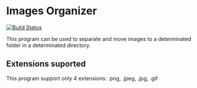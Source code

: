 # Images Organizer

[![Build Status](https://travis-ci.org/joemccann/dillinger.svg?branch=master)](https://travis-ci.org/joemccann/dillinger)

This program can be used to separate and move images to a determinated folder in a determinated directory.

## Extensions suported

This program support only 4 extensions: .png, .jpeg, .jpg, .gif


   [git-repo-url]: <https://github.com/JoaoAssalim/Bill_Bot.git>
   [Python]: <https://www.python.org/>
